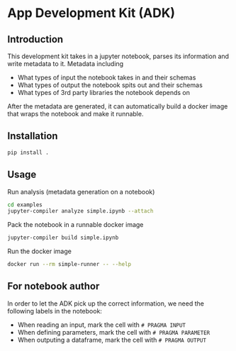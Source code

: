 # App Development Kit (ADK)

## Introduction

This development kit takes in a jupyter notebook, parses its information and write metadata to it.
Metadata including
- What types of input the notebook takes in and their schemas
- What types of output the notebook spits out and their schemas
- What types of 3rd party libraries the notebook depends on

After the metadata are generated, it can automatically build a docker image that wraps the notebook and make it runnable.

## Installation

```sh
pip install .
```

## Usage

Run analysis (metadata generation on a notebook)
```bash
cd examples
jupyter-compiler analyze simple.ipynb --attach
```

Pack the notebook in a runnable docker image
```bash
jupyter-compiler build simple.ipynb
```

Run the docker image
```bash
docker run --rm simple-runner -- --help
```

## For notebook author

In order to let the ADK pick up the correct information, we need the following labels in the notebook:
- When reading an input, mark the cell with `# PRAGMA INPUT`
- When defining parameters, mark the cell with `# PRAGMA PARAMETER`
- When outputing a dataframe, mark the cell with `# PRAGMA OUTPUT`
